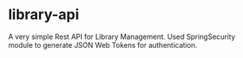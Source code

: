 # library-api
A very simple Rest API for Library Management. 
Used SpringSecurity module to generate JSON Web Tokens for authentication.
